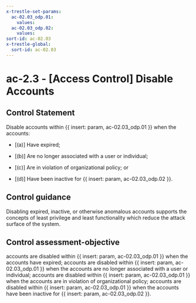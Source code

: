 ```yaml
---
x-trestle-set-params:
  ac-02.03_odp.01:
    values:
  ac-02.03_odp.02:
    values:
sort-id: ac-02.03
x-trestle-global:
  sort-id: ac-02.03
---
```


# ac-2.3 - \[Access Control\] Disable Accounts

## Control Statement

Disable accounts within {{ insert: param, ac-02.03_odp.01 }} when the accounts:

- \[(a)\] Have expired;

- \[(b)\] Are no longer associated with a user or individual;

- \[(c)\] Are in violation of organizational policy; or

- \[(d)\] Have been inactive for {{ insert: param, ac-02.03_odp.02 }}.

## Control guidance

Disabling expired, inactive, or otherwise anomalous accounts supports the concepts of least privilege and least functionality which reduce the attack surface of the system.

## Control assessment-objective

accounts are disabled within {{ insert: param, ac-02.03_odp.01 }} when the accounts have expired;
accounts are disabled within {{ insert: param, ac-02.03_odp.01 }} when the accounts are no longer associated with a user or individual;
accounts are disabled within {{ insert: param, ac-02.03_odp.01 }} when the accounts are in violation of organizational policy;
accounts are disabled within {{ insert: param, ac-02.03_odp.01 }} when the accounts have been inactive for {{ insert: param, ac-02.03_odp.02 }}.
